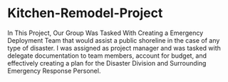 # Kitchen-Remodel-Project
In This Project, Our Group Was Tasked With Creating a Emergency Deployment Team that would assist a public shoreline in the case of any type of disaster.
I was assigned as project manager and was tasked with delegate documentation to team members, account for budget, and effectively creating a plan for the Disaster Division and Surrounding Emergency Response Personel.

